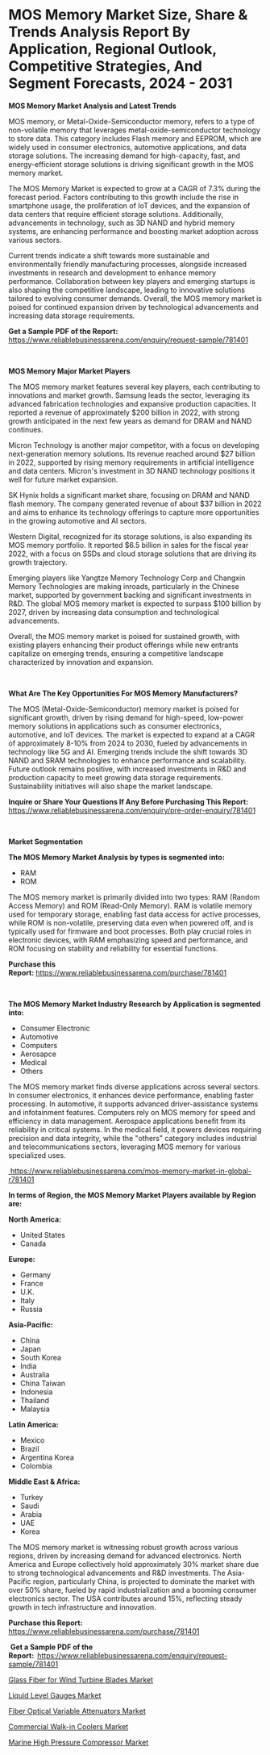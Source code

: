 <p><h1>MOS Memory Market Size, Share & Trends Analysis Report By Application, Regional Outlook, Competitive Strategies, And Segment Forecasts, 2024 - 2031</h1></p><p><strong>MOS Memory Market Analysis and Latest Trends</strong></p>
<p><p>MOS memory, or Metal-Oxide-Semiconductor memory, refers to a type of non-volatile memory that leverages metal-oxide-semiconductor technology to store data. This category includes Flash memory and EEPROM, which are widely used in consumer electronics, automotive applications, and data storage solutions. The increasing demand for high-capacity, fast, and energy-efficient storage solutions is driving significant growth in the MOS memory market.</p><p>The MOS Memory Market is expected to grow at a CAGR of 7.3% during the forecast period. Factors contributing to this growth include the rise in smartphone usage, the proliferation of IoT devices, and the expansion of data centers that require efficient storage solutions. Additionally, advancements in technology, such as 3D NAND and hybrid memory systems, are enhancing performance and boosting market adoption across various sectors.</p><p>Current trends indicate a shift towards more sustainable and environmentally friendly manufacturing processes, alongside increased investments in research and development to enhance memory performance. Collaboration between key players and emerging startups is also shaping the competitive landscape, leading to innovative solutions tailored to evolving consumer demands. Overall, the MOS memory market is poised for continued expansion driven by technological advancements and increasing data storage requirements.</p></p>
<p><strong>Get a Sample PDF of the Report:&nbsp;</strong> <a href="https://www.reliablebusinessarena.com/enquiry/request-sample/781401?utm_campaign=1285&utm_medium=2&utm_source=Github&utm_content=ia&utm_term=15102024&utm_id=mos-memory">https://www.reliablebusinessarena.com/enquiry/request-sample/781401</a></p>
<p>&nbsp;</p>
<p><strong>MOS Memory Major Market Players</strong></p>
<p><p>The MOS memory market features several key players, each contributing to innovations and market growth. Samsung leads the sector, leveraging its advanced fabrication technologies and expansive production capacities. It reported a revenue of approximately $200 billion in 2022, with strong growth anticipated in the next few years as demand for DRAM and NAND continues.</p><p>Micron Technology is another major competitor, with a focus on developing next-generation memory solutions. Its revenue reached around $27 billion in 2022, supported by rising memory requirements in artificial intelligence and data centers. Micron's investment in 3D NAND technology positions it well for future market expansion.</p><p>SK Hynix holds a significant market share, focusing on DRAM and NAND flash memory. The company generated revenue of about $37 billion in 2022 and aims to enhance its technology offerings to capture more opportunities in the growing automotive and AI sectors.</p><p>Western Digital, recognized for its storage solutions, is also expanding its MOS memory portfolio. It reported $6.5 billion in sales for the fiscal year 2022, with a focus on SSDs and cloud storage solutions that are driving its growth trajectory.</p><p>Emerging players like Yangtze Memory Technology Corp and Changxin Memory Technologies are making inroads, particularly in the Chinese market, supported by government backing and significant investments in R&D. The global MOS memory market is expected to surpass $100 billion by 2027, driven by increasing data consumption and technological advancements.</p><p>Overall, the MOS memory market is poised for sustained growth, with existing players enhancing their product offerings while new entrants capitalize on emerging trends, ensuring a competitive landscape characterized by innovation and expansion.</p></p>
<p>&nbsp;</p>
<p><strong>What Are The Key Opportunities For MOS Memory Manufacturers?</strong></p>
<p><p>The MOS (Metal-Oxide-Semiconductor) memory market is poised for significant growth, driven by rising demand for high-speed, low-power memory solutions in applications such as consumer electronics, automotive, and IoT devices. The market is expected to expand at a CAGR of approximately 8-10% from 2024 to 2030, fueled by advancements in technology like 5G and AI. Emerging trends include the shift towards 3D NAND and SRAM technologies to enhance performance and scalability. Future outlook remains positive, with increased investments in R&D and production capacity to meet growing data storage requirements. Sustainability initiatives will also shape the market landscape.</p></p>
<p><strong>Inquire or Share Your Questions If Any Before Purchasing This Report:</strong> <a href="https://www.reliablebusinessarena.com/enquiry/pre-order-enquiry/781401?utm_campaign=1285&utm_medium=2&utm_source=Github&utm_content=ia&utm_term=15102024&utm_id=mos-memory">https://www.reliablebusinessarena.com/enquiry/pre-order-enquiry/781401</a></p>
<p>&nbsp;</p>
<p><strong>Market Segmentation</strong></p>
<p><strong>The MOS Memory Market Analysis by types is segmented into:</strong></p>
<p><ul><li>RAM</li><li>ROM</li></ul></p>
<p><p>The MOS memory market is primarily divided into two types: RAM (Random Access Memory) and ROM (Read-Only Memory). RAM is volatile memory used for temporary storage, enabling fast data access for active processes, while ROM is non-volatile, preserving data even when powered off, and is typically used for firmware and boot processes. Both play crucial roles in electronic devices, with RAM emphasizing speed and performance, and ROM focusing on stability and reliability for essential functions.</p></p>
<p><strong>Purchase this Report:&nbsp;</strong><a href="https://www.reliablebusinessarena.com/purchase/781401?utm_campaign=1285&utm_medium=2&utm_source=Github&utm_content=ia&utm_term=15102024&utm_id=mos-memory">https://www.reliablebusinessarena.com/purchase/781401</a></p>
<p>&nbsp;</p>
<p><strong>The MOS Memory Market Industry Research by Application is segmented into:</strong></p>
<p><ul><li>Consumer Electronic</li><li>Automotive</li><li>Computers</li><li>Aerosapce</li><li>Medical</li><li>Others</li></ul></p>
<p><p>The MOS memory market finds diverse applications across several sectors. In consumer electronics, it enhances device performance, enabling faster processing. In automotive, it supports advanced driver-assistance systems and infotainment features. Computers rely on MOS memory for speed and efficiency in data management. Aerospace applications benefit from its reliability in critical systems. In the medical field, it powers devices requiring precision and data integrity, while the "others" category includes industrial and telecommunications sectors, leveraging MOS memory for various specialized uses.</p></p>
<p><a href="https://www.reliablebusinessarena.com/mos-memory-market-in-global-r781401?utm_campaign=1285&utm_medium=2&utm_source=Github&utm_content=ia&utm_term=15102024&utm_id=mos-memory">&nbsp;https://www.reliablebusinessarena.com/mos-memory-market-in-global-r781401</a></p>
<p><strong>In terms of Region, the MOS Memory Market Players available by Region are:</strong></p>
<p>
    <p> <strong> North America: </strong>
        <ul>
            <li>United States</li>
            <li>Canada</li>
        </ul>
        </p> 
    <p> <strong> Europe: </strong>
        <ul>
            <li>Germany</li>
            <li>France</li>
            <li>U.K.</li>
            <li>Italy</li>
            <li>Russia</li>
        </ul>
        </p> 
    <p> <strong> Asia-Pacific: </strong>
        <ul>
            <li>China</li>
            <li>Japan</li>
            <li>South Korea</li>
            <li>India</li>
            <li>Australia</li>
            <li>China Taiwan</li>
            <li>Indonesia</li>
            <li>Thailand</li>
            <li>Malaysia</li>
        </ul>
        </p> 
    <p> <strong> Latin America: </strong>
        <ul>
            <li>Mexico</li>
            <li>Brazil</li>
            <li>Argentina Korea</li>
            <li>Colombia</li>
        </ul>
        </p> 
    <p> <strong> Middle East & Africa: </strong>
        <ul>
            <li>Turkey</li>
            <li>Saudi</li>
            <li>Arabia</li>
            <li>UAE</li>
            <li>Korea</li>
        </ul>
    </p>
    </p>
<p><p>The MOS memory market is witnessing robust growth across various regions, driven by increasing demand for advanced electronics. North America and Europe collectively hold approximately 30% market share due to strong technological advancements and R&D investments. The Asia-Pacific region, particularly China, is projected to dominate the market with over 50% share, fueled by rapid industrialization and a booming consumer electronics sector. The USA contributes around 15%, reflecting steady growth in tech infrastructure and innovation.</p></p>
<p><strong>Purchase this Report: </strong><a href="https://www.reliablebusinessarena.com/purchase/781401?utm_campaign=1285&utm_medium=2&utm_source=Github&utm_content=ia&utm_term=15102024&utm_id=mos-memory">https://www.reliablebusinessarena.com/purchase/781401</a></p>
<p>&nbsp;<strong>Get a Sample PDF of the Report:&nbsp;&nbsp;</strong><a href="https://www.reliablebusinessarena.com/enquiry/request-sample/781401?utm_campaign=1285&utm_medium=2&utm_source=Github&utm_content=ia&utm_term=15102024&utm_id=mos-memory">https://www.reliablebusinessarena.com/enquiry/request-sample/781401</a></p>
<p><strong></strong></p>
<p><p><a href="https://github.com/ottolineki0zc/Market-Research-Report-List-1/blob/main/glass-fiber-for-wind-turbine-blades-market.md?utm_campaign=1285&utm_medium=2&utm_source=Github&utm_content=ia&utm_term=15102024&utm_id=mos-memory">Glass Fiber for Wind Turbine Blades Market</a></p><p><a href="https://www.linkedin.com/pulse/navigating-global-liquid-level-gauges-market-landscape-trends-mmz9f?trk=public_post_embed_feed-article-content&utm_campaign=1285&utm_medium=2&utm_source=Github&utm_content=ia&utm_term=15102024&utm_id=mos-memory">Liquid Level Gauges Market</a></p><p><a href="https://www.linkedin.com/pulse/navigating-global-fiber-optical-variable-attenuators-market-landscape-kck2f?trk=public_post_embed_feed-article-content&utm_campaign=1285&utm_medium=2&utm_source=Github&utm_content=ia&utm_term=15102024&utm_id=mos-memory">Fiber Optical Variable Attenuators Market</a></p><p><a href="https://www.linkedin.com/pulse/commercial-walk-in-coolers-market-investigation-industry-hbone?trk=public_post_embed_feed-article-content&utm_campaign=1285&utm_medium=2&utm_source=Github&utm_content=ia&utm_term=15102024&utm_id=mos-memory">Commercial Walk-in Coolers Market</a></p><p><a href="https://github.com/sofayahoo2023/Market-Research-Report-List-6/blob/main/marine-high-pressure-compressor-market.md?utm_campaign=1285&utm_medium=2&utm_source=Github&utm_content=ia&utm_term=15102024&utm_id=mos-memory">Marine High Pressure Compressor Market</a></p></p>
